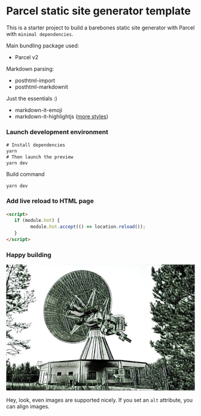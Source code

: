 # Parcel static site generator template

This is a starter project to build a barebones static site generator with Parcel with `minimal dependencies`.

Main bundling package used:

 - Parcel v2

Markdown parsing:

 - posthtml-import
 - posthtml-markdownit

Just the essentials :)

- markdown-it-emoji
- markdown-it-highlightjs ([more styles](https://unpkg.com/browse/@highlightjs/cdn-assets@11.0.0/styles/))

### Launch development environment

```
# Install dependencies
yarn
# Then launch the preview
yarn dev
```

Build command

```
yarn dev
```

### Add live reload to HTML page

```html
<script>
   if (module.hot) {
         module.hot.accept(() => location.reload());
   }
</script>
```

### Happy building

![right](./assets/radar-station.jpg)

Hey, look, even images are supported nicely. If you set an `alt` attribute, you can align images.

